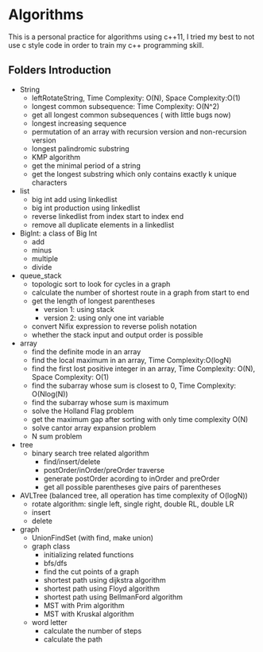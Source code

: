# Algorithms
This is a personal practice for algorithms using c++11, I tried my best to not use c style code in order to train my c++ programming skill.

## Folders Introduction
- String
  - leftRotateString, Time Complexity: O(N), Space Complexity:O(1)
  - longest common subsequence: Time Complexity: O(N^2)
  - get all longest common subsequences ( with little bugs now)
  - longest increasing sequence
  - permutation of an array with recursion version and non-recursion version
  - longest palindromic substring
  - KMP algorithm
  - get the minimal period of a string
  - get the longest substring which only contains exactly k unique characters
- list
  - big int add using linkedlist
  - big int production using linkedlist
  - reverse linkedlist from index start to index end
  - remove all duplicate elements in a linkedlist
- BigInt: a class of Big Int 
  - add
  - minus
  - multiple
  - divide
- queue_stack
  - topologic sort to look for cycles in a graph
  - calculate the number of shortest route in a graph from start to end
  - get the length of longest parentheses
    - version 1: using stack
    - version 2: using only one int variable
  - convert Nifix expression to reverse polish notation
  - whether the stack input and output order is possible
- array
  - find the definite mode in an array
  - find the local maximum in an array, Time Complexity:O(logN)
  - find the first lost positive integer in an array, Time Complexity: O(N), Space Complexity: O(1)
  - find the subarray whose sum is closest to 0, Time Complexity: O(Nlog(N))
  - find the subarray whose sum is maximum
  - solve the Holland Flag problem
  - get the maximum gap after sorting with only time complexity O(N)
  - solve cantor array expansion problem
  - N sum problem
- tree
  - binary search tree related algorithm
    - find/insert/delete
    - postOrder/inOrder/preOrder traverse
    - generate postOrder acording to inOrder and preOrder
    - get all possible parentheses give pairs of parentheses
- AVLTree (balanced tree, all operation has time complexity of O(logN))
  - rotate algorithm: single left, single right, double RL, double LR
  - insert
  - delete
- graph
  - UnionFindSet (with find, make union)
  - graph class
    - initializing related functions
    - bfs/dfs
    - find the cut points of a graph
    - shortest path using dijkstra algorithm
    - shortest path using Floyd algorithm
    - shortest path using BellmanFord algorithm
    - MST with Prim algorithm
    - MST with Kruskal algorithm
  - word letter
    - calculate the number of steps
    - calculate the path

